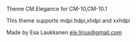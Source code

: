 <!-- Copyright (C) 2012-2013 The CyanogenMod Project

     Licensed under the Apache License, Version 2.0 (the "License");
     you may not use this file except in compliance with the License.
     You may obtain a copy of the License at

          http://www.apache.org/licenses/LICENSE-2.0

     Unless required by applicable law or agreed to in writing, software
     distributed under the License is distributed on an "AS IS" BASIS,
     WITHOUT WARRANTIES OR CONDITIONS OF ANY KIND, either express or implied.
     See the License for the specific language governing permissions and
     limitations under the License.
-->

Theme CM.Elegance for CM-10,CM-10.1

This theme supports mdpi.hdpi,xhdpi and xxhdpi

Made by Esa Laukkanen <ele.linux@gmail.com>




